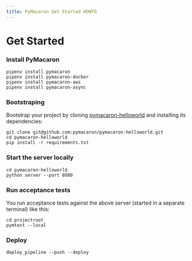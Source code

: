 ```yaml
---
title: PyMacaron Get Started HOWTO
---
```


Get Started
===========

### Install PyMacaron

```shell
pipenv install pymacaron
pipenv install pymacaron-docker
pipenv install pymacaron-aws
pipenv install pymacaron-async
```

### Bootstraping

Bootstrap your project by cloning
[pymacaron-helloworld](https://github.com/pymacaron/pymacaron-helloworld) and
installing its dependencies:

```shell
git clone git@github.com:pymacaron/pymacaron-helloworld.git
cd pymacaron-helloworld
pip install -r requirements.txt
```

### Start the server locally

```shell
cd pymacaron-helloworld
python server --port 8080
```

### Run acceptance tests

You run acceptance tests against the above server (started in a separate
terminal) like this:

```shell
cd projectroot
pymtest --local
```

### Deploy

```shell
deploy_pipeline --push --deploy
```
